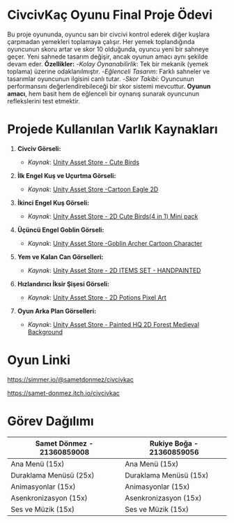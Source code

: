 # CivcivKaç Oyunu Final Proje Ödevi

Bu proje oyununda, oyuncu sarı bir civcivi kontrol ederek diğer kuşlara çarpmadan yemekleri toplamaya çalışır. Her yemek toplandığında oyuncunun skoru artar ve skor 10 olduğunda, oyuncu yeni bir sahneye geçer. Yeni sahnede tasarım değişir, ancak oyunun amacı aynı şekilde devam eder.
**Özellikler:**
-*Kolay Oynanabilirlik*: Tek bir mekanik (yemek toplama) üzerine odaklanılmıştır.
-*Eğlenceli Tasarım*: Farklı sahneler ve tasarımlar oyuncunun ilgisini canlı tutar.
-*Skor Takibi*: Oyuncunun performansını değerlendirebileceği bir skor sistemi mevcuttur.
**Oyunun amacı**, hem basit hem de eğlenceli bir oynanış sunarak oyuncunun reflekslerini test etmektir.

# Projede Kullanılan Varlık Kaynakları

1. **Civciv Görseli:**
   - *Kaynak*: [Unity Asset Store - Cute Birds](https://assetstore.unity.com/packages/2d/characters/cute-birds-89649)
  
2. **İlk Engel Kuş ve Uçurtma Görseli:**
   - *Kaynak*: [Unity Asset Store -Cartoon Eagle 2D](https://assetstore.unity.com/packages/2d/characters/cartoon-eagle-2d-196612)
  
3. **İkinci Engel Kuş Görseli:**
   - *Kaynak*: [Unity Asset Store - 2D Cute Birds(4 in 1) Mini pack](https://assetstore.unity.com/packages/2d/characters/2d-cute-birds-4-in-1-mini-pack-237273)

4. **Üçüncü Engel Goblin Görseli:**
   - *Kaynak*: [Unity Asset Store -Goblin Archer Cartoon Character](https://assetstore.unity.com/packages/2d/characters/goblin-archer-cartoon-character-17253)

5. **Yem ve Kalan Can Görselleri:**
   - *Kaynak*: [Unity Asset Store - 2D ITEMS SET - HANDPAINTED](https://assetstore.unity.com/packages/2d/gui/icons/2d-items-set-handpainted-210729)

6. **Hızlandırıcı İksir Şişesi Görseli:**
   - *Kaynak*: [Unity Asset Store - 2D Potions Pixel Art](https://assetstore.unity.com/packages/2d/gui/icons/2d-potions-pixel-art-196023)

7. **Oyun Arka Plan Görselleri:**
   - *Kaynak*: [Unity Asset Store - Painted HQ 2D Forest Medieval Background](https://assetstore.unity.com/packages/2d/environments/painted-hq-2d-forest-medieval-background-97738)


# Oyun Linki 

https://simmer.io/@sametdonmez/civcivkac

https://samet-donmez.itch.io/civcivkac

# Görev Dağılımı

| **Samet Dönmez - 21360859008**        | **Rukiye Boğa - 21360859056**   |
|-----------------------------|-----------------------------|
| Ana Menü (15x)      | Ana Menü (15x)  |
| Duraklama Menüsü (25x) | Duraklama Menüsü (15x) |
| Animasyonlar (15x)  | Animasyonlar (15x)  |
| Asenkronizasyon (15x)  | Asenkronizasyon (15x)  |
| Ses ve Müzik (15x)  | Ses ve Müzik (15x)  |
